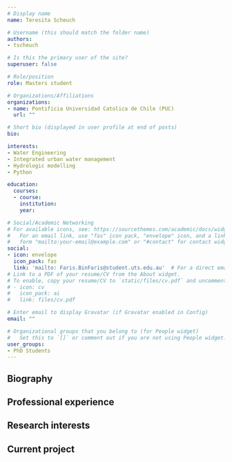```yaml
---
# Display name
name: Teresita Scheuch

# Username (this should match the folder name)
authors:
- tscheuch

# Is this the primary user of the site?
superuser: false

# Role/position
role: Masters student

# Organizations/Affiliations
organizations:
- name: Pontificia Universidad Catolica de Chile (PUC)
  url: ""

# Short bio (displayed in user profile at end of posts)
bio:

interests:
- Water Engineering
- Integrated urban water management
- Hydrologic modelling
- Python

education:
  courses:
  - course:
    institution:
    year:

# Social/Academic Networking
# For available icons, see: https://sourcethemes.com/academic/docs/widgets/#icons
#   For an email link, use "fas" icon pack, "envelope" icon, and a link in the
#   form "mailto:your-email@example.com" or "#contact" for contact widget.
social:
- icon: envelope
  icon_pack: fas
  link: 'mailto: Faris.BinFaris@student.uts.edu.au'  # For a direct email link, use "mailto:test@example.org".
# Link to a PDF of your resume/CV from the About widget.
# To enable, copy your resume/CV to `static/files/cv.pdf` and uncomment the lines below.  
# - icon: cv
#   icon_pack: ai
#   link: files/cv.pdf

# Enter email to display Gravatar (if Gravatar enabled in Config)
email: ""

# Organizational groups that you belong to (for People widget)
#   Set this to `[]` or comment out if you are not using People widget.  
user_groups:
- PhD Students
---
```

## Biography


## Professional experience


## Research interests


## Current project
